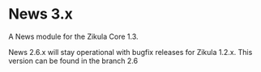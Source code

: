 News 3.x
==========

A News module for the Zikula Core 1.3. 

News 2.6.x will stay operational with bugfix releases for Zikula 1.2.x. This version can be found in the branch 2.6
